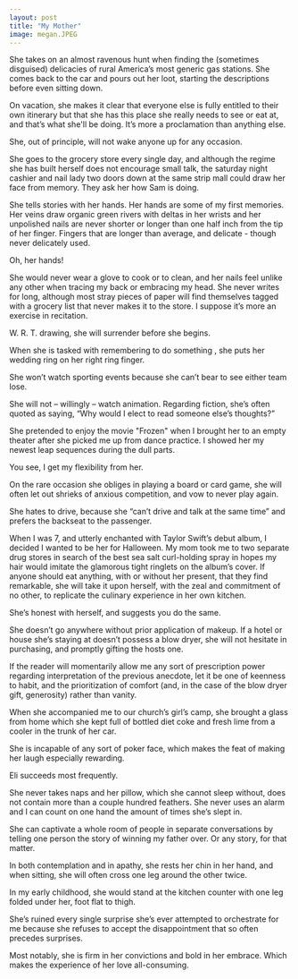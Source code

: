 ```yaml
---
layout: post
title: "My Mother"
image: megan.JPEG
---
```


She takes on an almost ravenous hunt when finding the (sometimes disguised) delicacies of rural America’s most generic gas stations. She comes back to the car and pours out her loot, starting the descriptions before even sitting down. 

On vacation, she makes it clear that everyone else is fully entitled to their own itinerary but that she has this place she really needs to see or eat at, and that’s what she'll be doing. It’s more a proclamation than anything else.

She, out of principle, will not wake anyone up for any occasion.

She goes to the grocery store every single day, and although the regime she has built herself does not encourage small talk, the saturday night cashier and nail lady two doors down at the same strip mall could draw her face from memory. They ask her how Sam is doing. 

She tells stories with her hands. Her hands are some of my first memories. Her veins draw organic green rivers with deltas in her wrists and her unpolished nails are never shorter or longer than one half inch from the tip of her finger. Fingers that are longer than average, and delicate - though never delicately used.

Oh, her hands!

She would never wear a glove to cook or to clean, and her nails feel unlike any other when tracing my back or embracing my head. She never writes for long, although most stray pieces of paper will find themselves tagged with a grocery list that never makes it to the store. I suppose it’s more an exercise in recitation. 

W. R. T. drawing, she will surrender before she begins. 

When she is tasked with remembering to do something , she puts her wedding ring on her right ring finger. 

She won’t watch sporting events because she can’t bear to see either team lose.
 
She will not – willingly – watch animation. Regarding fiction, she’s often quoted as saying, “Why would I elect to read someone else’s thoughts?”

She pretended to enjoy the movie "Frozen" when I brought her to an empty theater after she picked me up from dance practice. I showed her my newest leap sequences during the dull parts.

You see, I get my flexibility from her.

On the rare occasion she obliges in playing a board or card game, she will often let out shrieks of anxious competition, and vow to never play again.

She hates to drive, because she “can’t drive and talk at the same time” and prefers the backseat to the passenger. 

When I was 7, and utterly enchanted with Taylor Swift’s debut album, I decided I wanted to be her for Halloween. My mom took me to two separate drug stores in search of the best sea salt curl-holding spray in hopes my hair would imitate the glamorous tight ringlets on the album’s cover. 
If anyone should eat anything, with or without her present, that they find remarkable, she will take it upon herself, with the zeal and commitment of no other, to replicate the culinary experience in her own kitchen. 

She’s honest with herself, and suggests you do the same. 

She doesn’t go anywhere without prior application of makeup. If a hotel or house she’s staying at doesn’t possess a blow dryer, she will not hesitate in purchasing, and promptly gifting the hosts one. 

If the reader will momentarily allow me any sort of prescription power regarding interpretation of the previous anecdote, let it be one of keenness to habit, and the prioritization of comfort (and, in the case of the blow dryer gift, generosity) rather than vanity. 

When she accompanied me to our church’s girl’s camp, she brought a glass from home which she kept full of bottled diet coke and fresh lime from a cooler in the trunk of her car. 

She is incapable of any sort of poker face, which makes the feat of making her laugh especially rewarding. 

Eli succeeds most frequently. 

She never takes naps and her pillow, which she cannot sleep without, does not contain more than a couple hundred feathers. She never uses an alarm and I can count on one hand the amount of times she’s slept in. 

She can captivate a whole room of people in separate conversations by telling one person the story of winning my father over. Or any story, for that matter. 

In both contemplation and in apathy, she rests her chin in her hand, and when sitting, she will often cross one leg around the other twice. 

In my early childhood, she would stand at the kitchen counter with one leg folded under her, foot flat to thigh. 

She’s ruined every single surprise she’s ever attempted to orchestrate for me because she refuses to accept the disappointment that so often precedes surprises. 

Most notably, she is firm in her convictions and bold in her embrace. Which makes the experience of her love all-consuming. 

